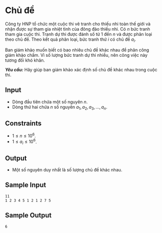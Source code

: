 # Chủ đề

Công ty HNP tổ chức một cuộc thi vẽ tranh cho thiếu nhi toàn thế giới và nhận được sự tham gia nhiệt tình của đông đảo thiếu nhi. Có $n$ bức tranh tham gia cuộc thi. Tranh dự thi được đánh số từ $1$ đến $n$ và được phân loại theo chủ đề. Theo kết quả phân loại, bức tranh thứ $i$ có chủ đề $a_i$.

Ban giám khảo muốn biết có bao nhiêu chủ đề khác nhau để phân công giám khảo chấm. Vì số lượng bức tranh dự thi nhiều, nên công việc này tương đối khó khăn.

***Yêu cầu:*** Hãy giúp ban giám khảo xác định số chủ đề khác nhau trong cuộc thi.

## Input

- Dòng đầu tiên chứa một số nguyên $n$.
- Dòng thứ hai chứa $n$ số nguyên $a_1, a_2, a_3, \dots, a_n$.

## Constraints

- $1 \le n \le 10^6$.
- $1 \le a_i \le 10^6$.

## Output

- Một số nguyên duy nhất là số lượng chủ đề khác nhau.

## Sample Input

```
11
1 2 3 4 5 1 2 1 2 7 5
```

## Sample Output

```
6
```